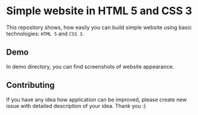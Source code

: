 # Simple website in HTML 5 and CSS 3

This repository shows, how easily you can build simple website using basic technologies: `HTML 5` and `CSS 3`.

## Demo
In demo directory, you can find screenshots of website appearance. 

## Contributing
If you have any idea how application can be improved, please create new issue with detailed description of your idea. Thank you :)